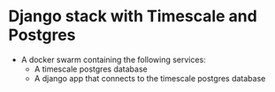 # Django stack with Timescale and Postgres

- A docker swarm containing the following services:
  - A timescale postgres database
  - A django app that connects to the timescale postgres database
